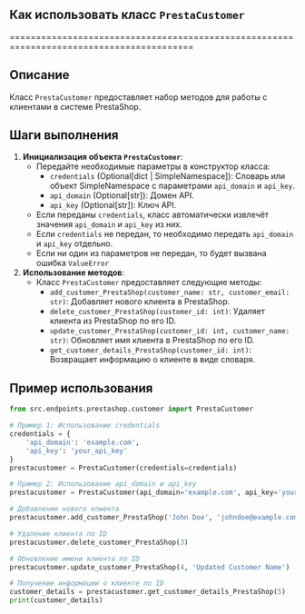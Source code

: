 ## Как использовать класс `PrestaCustomer`
=========================================================================================

Описание
-------------------------
Класс `PrestaCustomer` предоставляет набор методов для работы с клиентами в системе PrestaShop. 

Шаги выполнения
-------------------------
1. **Инициализация объекта `PrestaCustomer`**: 
    - Передайте необходимые параметры в конструктор класса:
        - `credentials` (Optional[dict | SimpleNamespace]): Словарь или объект SimpleNamespace с параметрами `api_domain` и `api_key`. 
        - `api_domain` (Optional[str]): Домен API.
        - `api_key` (Optional[str]): Ключ API. 
    - Если переданы `credentials`, класс автоматически извлечёт значения `api_domain` и `api_key` из них.
    - Если `credentials` не передан, то необходимо передать `api_domain` и `api_key` отдельно.
    - Если ни один из параметров не передан, то будет вызвана ошибка `ValueError`
2. **Использование методов**:
    - Класс `PrestaCustomer` предоставляет следующие методы:
        - `add_customer_PrestaShop(customer_name: str, customer_email: str)`: Добавляет нового клиента в PrestaShop.
        - `delete_customer_PrestaShop(customer_id: int)`: Удаляет клиента из PrestaShop по его ID.
        - `update_customer_PrestaShop(customer_id: int, customer_name: str)`: Обновляет имя клиента в PrestaShop по его ID.
        - `get_customer_details_PrestaShop(customer_id: int)`: Возвращает информацию о клиенте в виде словаря.
   
Пример использования
-------------------------

```python
from src.endpoints.prestashop.customer import PrestaCustomer

# Пример 1: Использование credentials
credentials = {
    'api_domain': 'example.com',
    'api_key': 'your_api_key'
}
prestacustomer = PrestaCustomer(credentials=credentials)

# Пример 2: Использование api_domain и api_key
prestacustomer = PrestaCustomer(api_domain='example.com', api_key='your_api_key')

# Добавление нового клиента
prestacustomer.add_customer_PrestaShop('John Doe', 'johndoe@example.com')

# Удаление клиента по ID
prestacustomer.delete_customer_PrestaShop(3)

# Обновление имени клиента по ID
prestacustomer.update_customer_PrestaShop(4, 'Updated Customer Name')

# Получение информации о клиенте по ID
customer_details = prestacustomer.get_customer_details_PrestaShop(5)
print(customer_details)
```